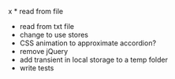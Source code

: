 
x * read from file
* read from txt file 
* change to use stores
* CSS animation to approximate accordion?
* remove jQuery 
* add transient in local storage to a temp folder 
* write tests 

